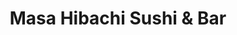---
layout: place
title: Masa Hibachi Sushi & Bar
permalink: /pennsylvania/wyomissing/masa-hibachi-sushi-bar.html
stateAbbr: PA
stateName: Pennsylvania
cityName: Wyomissing
seo:
  type: restaurant
  links: http://www.masahibachiwyomissing.com/
place_id: ChIJc_xB8aR2xokR9Q2Wa7En5ys
photos:
  - name: >-
      places/ChIJc_xB8aR2xokR9Q2Wa7En5ys/photos/AeeoHcIbnBMZ7qwhjK1ee3hVt3-Q_N_0FG-k4Go5-2I_x0Vj45uKGXdad0Zs7ihTJF79uNmispE157kFIVwEhQRtdU924B36tYQTotw3BsryWFyETT-eEdi0s8I4gUUQlHbIgj-kiolHxX7Dkx1MwebiwXGU7ZJ0wQ6KzRWwfOHwQqSxsFSVtWFMiwEkJmmNgWqOJZqO74Nc1XcXSN3GwB_k77iw9hN4zrd4GlXh7MdV0jvadcuZw-v7Bo-Y9LQORGYBv4n3EhgxB-_ax5k45oKUELslEoTzv8b4j-uzVvlAPg24MOta0lZ4CJ7frPhs6V-B1i4StOKGgCq05EB7QE4vY2I0EPz7sJ9GQmUlFPXRkoeHOg20bxiI5KIcD_c-RWovRDOYyUTKOYaAis-yFZ4oKNys_sRWoay_wDwiXCt9UaTV
    widthPx: 4800
    heightPx: 3600
    authorAttributions:
      - displayName: Verena Aibel
        uri: https://maps.google.com/maps/contrib/100658519967722000482
        photoUri: >-
          https://lh3.googleusercontent.com/a-/ALV-UjUTadQKH99quN82vPmbC6nDfc3wI_XaICeNm2_cU1MfNNznUwiW=s100-p-k-no-mo
    flagContentUri: >-
      https://www.google.com/local/imagery/report/?cb_client=maps_api_places.places_api&image_key=!1e10!2sCIHM0ogKEICAgMDI95HO1gE&hl=en-US
    googleMapsUri: >-
      https://www.google.com/maps/place//data=!3m4!1e2!3m2!1sCIHM0ogKEICAgMDI95HO1gE!2e10!4m2!3m1!1s0x89c676a4f141fc73:0x2be727b16b960df5
  - name: >-
      places/ChIJc_xB8aR2xokR9Q2Wa7En5ys/photos/AeeoHcLuNXhNRQuchT7IHt0JKD96Fjap-YSVNjgv1AUlLqcw9Tu1Zk62hbGi529U3L2vBzt5YOrg536KMP_Zsuv12WeOIjysG92MDk7coRVAU2poTqbwp5egfqz9L6cWQcBLtRcT5zczKMApFAMt5jbyULeydDosRUREVMWrgB90AhenE7y3G27kavqu_q45OikrJSzOGpTlkzouINEG5__NNWjsA9ND47iOcTE1v8ml0nzvobRPWnhQfogCMBxNEnJ_Aph8cI66lWRz3i9tCQ2mJzQG2Zjjx7eAlzwIBbV4kbVhP0q_iGDxypE2eUA8EnmYEvgX9MYJwYk6JTPkuROLapfnvwijaxS6NL8wP3N0FFyirWuJMTIw4LEXQucO0eedkhhO69MZfTC-EBfNC-X78Q32HNTwmI96OYEg7c5LB72dutnu
    widthPx: 3024
    heightPx: 4032
    authorAttributions:
      - displayName: Verena Aibel
        uri: https://maps.google.com/maps/contrib/100658519967722000482
        photoUri: >-
          https://lh3.googleusercontent.com/a-/ALV-UjUTadQKH99quN82vPmbC6nDfc3wI_XaICeNm2_cU1MfNNznUwiW=s100-p-k-no-mo
    flagContentUri: >-
      https://www.google.com/local/imagery/report/?cb_client=maps_api_places.places_api&image_key=!1e10!2sCIHM0ogKEICAgMDI95HOugE&hl=en-US
    googleMapsUri: >-
      https://www.google.com/maps/place//data=!3m4!1e2!3m2!1sCIHM0ogKEICAgMDI95HOugE!2e10!4m2!3m1!1s0x89c676a4f141fc73:0x2be727b16b960df5
  - name: >-
      places/ChIJc_xB8aR2xokR9Q2Wa7En5ys/photos/AeeoHcK_SbiE9ehY8mNLShDtYrvfij0SgawzHgjFTJitOJyZ7WO2FXVRh9BMJ4cTekpDKSG_5xhIyjPS16vwQwqUhQTh-on2vX7Fuu2GQtGlkI0Q0cGRSF8DHm8iqBUcR667fII2L2FaIwefoxTW9bTUme0FzhgkeDcUJH3FFWv6wBr3JMF4rdTSEZgKNt3siIDrDlQ7w89wH_fHMGSTIYJ6SOkimcjhfv6MMIwL-w_1oDEagGh2MEMDW8t5HuHeTecVirfPJN-GKfVfSG1tdlAoAFsKaE0QvwnvxP_FrZwTJAk1G2kkaoTKXIqSxkJWJhwDSHBmHzmyH2QEfoZesPB8eNdgcl2uLCCcrsRg_XfFyBCiOQK_iajXH2TVHCcbBIYUUPUUPCsLtEMwxwXLhsZBwkmPzJ2eM0abqpT0GKso8mac-cQW
    widthPx: 4080
    heightPx: 3072
    authorAttributions:
      - displayName: Mike Fields
        uri: https://maps.google.com/maps/contrib/114574246354678879978
        photoUri: >-
          https://lh3.googleusercontent.com/a-/ALV-UjU1r2yjIy5EYZUaJj72sZkZey6CvyTfGXcPMCKTNZr3OwHx4aOn=s100-p-k-no-mo
    flagContentUri: >-
      https://www.google.com/local/imagery/report/?cb_client=maps_api_places.places_api&image_key=!1e10!2sCIHM0ogKEICAgID_st6VlQE&hl=en-US
    googleMapsUri: >-
      https://www.google.com/maps/place//data=!3m4!1e2!3m2!1sCIHM0ogKEICAgID_st6VlQE!2e10!4m2!3m1!1s0x89c676a4f141fc73:0x2be727b16b960df5
  - name: >-
      places/ChIJc_xB8aR2xokR9Q2Wa7En5ys/photos/AeeoHcL9dNif7cNLktB25O8ZSPMxO6Q02FrJ2IYGWWPaYVr2SFtza9AKxgQ5IsR1UhyYzT7896jZ3DX16U_tYqhOkjQnHU57gD7g4RFzMhOTjJ5myICiSS5mBUpLbkW8gcv5amRsD0NIfmDr2DmsUIzzWD8dxg-bI5aN9tsxH_qDfqrn4YqD_QSCAsl_5SIXJO1dQXXbBndruzWmYS7j-FZNtmFvvWrBdQU88EgakZ6WO70Pbmd6XRLlLai5pum8nUWUPjwGj_320N25Mq83f8r2_dB1T4zsPquGxc52hcJY-Ok1KaEITuNE2xXK2lj7AQtTFUAp5l7nIyxuoaAlq4vhIwGcAz7mzgD_Q-hxgvy4xDhv9Y-i5qOWK9NH4QWRS7PK_m0XmtwkTD6ETAG3zxvg-TNzODT_yPIQwVBMfbTfAmu0-qc
    widthPx: 3024
    heightPx: 4032
    authorAttributions:
      - displayName: Jinnie
        uri: https://maps.google.com/maps/contrib/114410602945133074017
        photoUri: >-
          https://lh3.googleusercontent.com/a-/ALV-UjV4Kyh4YE3DiabSiaw9O-Qj9g6wX1khvhxcfdZ9IL1yyp9R7CQ=s100-p-k-no-mo
    flagContentUri: >-
      https://www.google.com/local/imagery/report/?cb_client=maps_api_places.places_api&image_key=!1e10!2sCIHM0ogKEICAgIDHj-ektAE&hl=en-US
    googleMapsUri: >-
      https://www.google.com/maps/place//data=!3m4!1e2!3m2!1sCIHM0ogKEICAgIDHj-ektAE!2e10!4m2!3m1!1s0x89c676a4f141fc73:0x2be727b16b960df5
  - name: >-
      places/ChIJc_xB8aR2xokR9Q2Wa7En5ys/photos/AeeoHcLqZesqpttnDY5t5rUMlsXf7jzxYnOhdi941um1q4G0H49X2Ag7KUP5a7OTW6qKN8_AALm5jGnHZjULDA882orp8mJpF3krOXqyyPJUlgGWD2jCyWDM7BXHNMXdz-UwplrxNIWAUWIwgLJrw1SfNEe92cgqkcGyTkriQdysiEISx01lPEH_C7ETLM368iX83MMKZQDE9aqLugM8qJCY2UA2C74dqvw6Mf8VfE6cWxnCEpYxENDviI-B3nYDZ4sPiYSZ6XNEgTordUTen3SWVsHyh5EuV3tUMAEcLjqfHRP2t2dYGNo0tHVh-gwunxoekzB5s9F4F-81zqQF0tDTDXMBnV1B1qLSPBfOHiPYdebv8kVS_sSrmvLoYMkIHMzv36zqADxRckqH_JgDtFk7QpwZ2D_bMDqVJK9TOwdXMJEkwr-G
    widthPx: 4032
    heightPx: 3024
    authorAttributions:
      - displayName: Verena Aibel
        uri: https://maps.google.com/maps/contrib/100658519967722000482
        photoUri: >-
          https://lh3.googleusercontent.com/a-/ALV-UjUTadQKH99quN82vPmbC6nDfc3wI_XaICeNm2_cU1MfNNznUwiW=s100-p-k-no-mo
    flagContentUri: >-
      https://www.google.com/local/imagery/report/?cb_client=maps_api_places.places_api&image_key=!1e10!2sCIHM0ogKEICAgMDI95HOlgE&hl=en-US
    googleMapsUri: >-
      https://www.google.com/maps/place//data=!3m4!1e2!3m2!1sCIHM0ogKEICAgMDI95HOlgE!2e10!4m2!3m1!1s0x89c676a4f141fc73:0x2be727b16b960df5
  - name: >-
      places/ChIJc_xB8aR2xokR9Q2Wa7En5ys/photos/AeeoHcIXgAniAXeyj5tT_WxrnY-r8d_OB9qZUCLyJx5aGDD2WijUBGiS03xwgu-nll-SUdVj5SRtSQ9SpdyyvNK5DKbKWSDGe7ia5fS0eetNjxy41SRkfmkNWNHad-xPDUHWMxkJG2ZqmX_hmayVd1WxmjKwdi4ei43EIqfDjy5-W4q_gDBdOgwa_NSGnr0ev7KTBQ7ziH63dgGn1lr33UHC9SSTH0DwmflIxI05E3BZsb_-zD-1jSmn17nAErsXa0_zB_3e8P8r6rpcyPTdJ92AWzxqPCwANodqWF-AZg9_yaBAOMMTvAKOqHcIRI4_vONrNoCRpixzk5rxZ0YcGl4lcTwNS4tazDv3scO2yeVheDA1RktEmn0r8rMiiqsnj7fI6zsNC5ZaJn96kPRtZQj94XljLYrbO7DlnuT0snUJOL2iiuS2
    widthPx: 3024
    heightPx: 4032
    authorAttributions:
      - displayName: Lainie Brautigam
        uri: https://maps.google.com/maps/contrib/110682599443798217142
        photoUri: >-
          https://lh3.googleusercontent.com/a/ACg8ocKjGB84tGDz7N6qUIDmCiSYLds1cdAumG4hI0Gpv4B9oPGk7Q=s100-p-k-no-mo
    flagContentUri: >-
      https://www.google.com/local/imagery/report/?cb_client=maps_api_places.places_api&image_key=!1e10!2sCIHM0ogKEICAgIDJzdWvqwE&hl=en-US
    googleMapsUri: >-
      https://www.google.com/maps/place//data=!3m4!1e2!3m2!1sCIHM0ogKEICAgIDJzdWvqwE!2e10!4m2!3m1!1s0x89c676a4f141fc73:0x2be727b16b960df5
  - name: >-
      places/ChIJc_xB8aR2xokR9Q2Wa7En5ys/photos/AeeoHcIn266-qFbjIdZijZfE4VOtFfEP-b_nuKF_88DNpjdsHWhJNT-j67Qj9hqYLSvoCpflnZs6fYIcPyi9vVErIdmwims81cCpzoN0-zyU2lugEEnxJ7i30g0_JWLFVAnQmwuiEnCDvBOEA3RSKI7lRD8Kox-GjiHsEPd0NTWJORfg8ochWPQEVH5bwY34FaXWHyAsQGQLVv1a3zi7LnqET5BPFzNwu-SFeqfhploRAQR7BdW7qWI9JtJPz1jwY7BJpL3D1qaSK2oCDR2cEEK3tlPE8MjIg4yow51xVh1DrIqqb1y0PYIWs6-iMjZykpq8cDILmtaHqOzPlNoYC1vu_crE0qqIzqiH7kkABKsHvXMgYqcBNSpzzODdOWU8CGzMTlFHsuB3u1F324YAI_2Z9UIUAN-qZHTOyHTDVJXK5-KQN5Zh
    widthPx: 4160
    heightPx: 3120
    authorAttributions:
      - displayName: Jacqueline Minarick
        uri: https://maps.google.com/maps/contrib/109665984804192221972
        photoUri: >-
          https://lh3.googleusercontent.com/a-/ALV-UjU0r7AmiDAxPmpAon-m2QzRmpnNv6oVIuVVNJhuZ5aOzTrG73TT=s100-p-k-no-mo
    flagContentUri: >-
      https://www.google.com/local/imagery/report/?cb_client=maps_api_places.places_api&image_key=!1e10!2sCIHM0ogKEICAgIDvkpuygwE&hl=en-US
    googleMapsUri: >-
      https://www.google.com/maps/place//data=!3m4!1e2!3m2!1sCIHM0ogKEICAgIDvkpuygwE!2e10!4m2!3m1!1s0x89c676a4f141fc73:0x2be727b16b960df5
  - name: >-
      places/ChIJc_xB8aR2xokR9Q2Wa7En5ys/photos/AeeoHcJA7XzlrpTtLfPcwsa-ZKHECPYooiqo5HvPgnvWeLTS8LatnbQd72iv499v802To6iVVGxJv8ZhmmfpzxA56JDZY3m1WJV8pZLj8JuyywNHJrU-lFelvuJJcvSXm8K4kV1PP4PQeW5mQfeJPbgUQOsCdSPlw4_71ViTqILCHIKc2BT4We_8ARAzZe4nhJpu0W0M1_VhlZLq82FpdNx4qhpnGVL9Ka_GRf6nEKmiiK1waZTYuwhRsyjhBnV0j-lapNNOUMW5bkOr0LNuktnUshAJ0exfZNK8rguO19z_eqSq_r38E9gVV7IVB1STAM1R2sGgHoCOlzYT9TWWmRTfjMB3a4mUcfB-97CvZZABcBmQ1912jRBCbqtDx4Djp5AbaoEIDFif4K6BPYaXA3BA_U0p5irS1KsiRTYINK_HZoE
    widthPx: 4160
    heightPx: 3120
    authorAttributions:
      - displayName: Matthew Campbell
        uri: https://maps.google.com/maps/contrib/100136064024972302749
        photoUri: >-
          https://lh3.googleusercontent.com/a-/ALV-UjWcmyOEQYzJ56yUSV0XabcYQhFBd1EftXobu_c9lTsFddD2bJgC=s100-p-k-no-mo
    flagContentUri: >-
      https://www.google.com/local/imagery/report/?cb_client=maps_api_places.places_api&image_key=!1e10!2sCIHM0ogKEICAgICHuc3NKQ&hl=en-US
    googleMapsUri: >-
      https://www.google.com/maps/place//data=!3m4!1e2!3m2!1sCIHM0ogKEICAgICHuc3NKQ!2e10!4m2!3m1!1s0x89c676a4f141fc73:0x2be727b16b960df5
  - name: >-
      places/ChIJc_xB8aR2xokR9Q2Wa7En5ys/photos/AeeoHcIJ4Gd4p0WJMCBDNeX1K86ChzJDL9EYsrBWS2zGmptLtZcIYIPrPqIloZ5EBqeHJr4ywOPS0DWtcx0ySjht0jHLGJqZGMLhjFHOz_cAd_BfgWCGDY9NI6FMjEtSe0fQ6sb1QeX4bt3r5Jqg_OYQd8pD215eEsriXy9a0Lz4xUDI5n2y_C0aDI6dKpki5pfrJ693j48VdzJNdcdivr9XGkBhenQYSNBNtB0egYe7Oo4i3sUvYUhTn9pGvuffcCiv9XPmqTdlUU8ngeq0hsTyPuCul8RFLnpPnVRJGtUKqqQfAP5d6za5QmvfDPm7tZesG2AtV-7NqHPczk0l0BUPvRojJeVQtzYDWZHL3KDNgAu16KIGpf4msgpgFfukvXcdikBtacqYiAo5oIbrGtsw8-2SRu3JaOaFHjAcizgGda7MgVDE
    widthPx: 4032
    heightPx: 3024
    authorAttributions:
      - displayName: Adam Tyrrell
        uri: https://maps.google.com/maps/contrib/110112853811338989195
        photoUri: >-
          https://lh3.googleusercontent.com/a-/ALV-UjXuQLUvFwfAmIUSQ3XCVj6WNHmYK1zpgDHETa8Buh29FnUlcglwCQ=s100-p-k-no-mo
    flagContentUri: >-
      https://www.google.com/local/imagery/report/?cb_client=maps_api_places.places_api&image_key=!1e10!2sCIHM0ogKEICAgID2wrLK-wE&hl=en-US
    googleMapsUri: >-
      https://www.google.com/maps/place//data=!3m4!1e2!3m2!1sCIHM0ogKEICAgID2wrLK-wE!2e10!4m2!3m1!1s0x89c676a4f141fc73:0x2be727b16b960df5
  - name: >-
      places/ChIJc_xB8aR2xokR9Q2Wa7En5ys/photos/AeeoHcK0qg9S6Zlv9aPDE1lmUHYHU1K8X6x1jUi5UBMjdb41QpcHdOA7N-a0GfB1A_YQk9QXEbhlV5c486XxIGJ5NFDfLXB9aPJ6QW5Xi66OS-mh3j1pbg2yEdemJx0G2rbhfLMluUYlepT85F5pnVcxRP5uBfJ3sesOrTS5e6i_RJ4EVYfD39-NHEDKrFpwEDKdkhYGQUfawf6VsCmMokQo1mi37vTeuKhOm3NsrY3oXtb0PcpcUukGDCUI9TjsOBA5EMo3YT47dV-K5U0DanC5Krj311F6Kn1Wjl79DikCTOxX0LUdBOCzLeP7JbAZTkDC6zlnOkyad4TV8dDlq0U-sBf7h988CBH7mFRSZYkRoTrEKG2-Iwf05jKtWj-jHNpS9DRCmdTEApSxzeU8CBjhx9sv5m-8Uxn04OcSf7zkelveEIF-
    widthPx: 4160
    heightPx: 2340
    authorAttributions:
      - displayName: Nan
        uri: https://maps.google.com/maps/contrib/111144787771865660916
        photoUri: >-
          https://lh3.googleusercontent.com/a/ACg8ocIU0mYweK8aAI_rMbkxBFUUmTLCdeUEyAXqz0ELWD-qtupRbA=s100-p-k-no-mo
    flagContentUri: >-
      https://www.google.com/local/imagery/report/?cb_client=maps_api_places.places_api&image_key=!1e10!2sCIHM0ogKEICAgID6zrSa_gE&hl=en-US
    googleMapsUri: >-
      https://www.google.com/maps/place//data=!3m4!1e2!3m2!1sCIHM0ogKEICAgID6zrSa_gE!2e10!4m2!3m1!1s0x89c676a4f141fc73:0x2be727b16b960df5
address: 2733 Paper Mill Rd, Wyomissing, PA 19610, USA
street: 2733 Paper Mill Rd
city: Wyomissing
state: PA
zip: '19610'
country: USA
neighborhood: null
latitude: '40.357400'
longitude: '-75.983718'
accessibility_options:
  wheelchairAccessibleParking: true
  wheelchairAccessibleEntrance: true
  wheelchairAccessibleRestroom: true
  wheelchairAccessibleSeating: true
business_status: OPERATIONAL
name: Masa Hibachi Sushi & Bar
google_maps_links:
  directionsUri: >-
    https://www.google.com/maps/dir//''/data=!4m7!4m6!1m1!4e2!1m2!1m1!1s0x89c676a4f141fc73:0x2be727b16b960df5!3e0
  placeUri: https://maps.google.com/?cid=3163540906218753525
  writeAReviewUri: >-
    https://www.google.com/maps/place//data=!4m3!3m2!1s0x89c676a4f141fc73:0x2be727b16b960df5!12e1
  reviewsUri: >-
    https://www.google.com/maps/place//data=!4m4!3m3!1s0x89c676a4f141fc73:0x2be727b16b960df5!9m1!1b1
  photosUri: >-
    https://www.google.com/maps/place//data=!4m3!3m2!1s0x89c676a4f141fc73:0x2be727b16b960df5!10e5
primary_type: Japanese Restaurant
opening_hours:
  regular: null
  current: null
secondary_opening_hours:
  regular:
    weekdayDescriptions: null
    type: null
  current:
    weekdayDescriptions: null
    type: null
phone: (610) 375-8888
price_level: PRICE_LEVEL_MODERATE
price_range: null
rating: '4.3'
rating_count: 0
website: http://www.masahibachiwyomissing.com/
description: >-
  Discover Masa Hibachi Sushi & Bar in Wyomissing, Pennsylvania$$$Masa Hibachi
  Sushi & Bar in Wyomissing, Pennsylvania, stands out as a welcoming spot for
  enjoying fresh Japanese cuisine, blending casual vibes with flavorful hibachi
  and sushi options that appeal to local diners seeking authentic tastes. This
  eatery features a modern atmosphere where guests can savor expertly prepared
  dishes, including sizzling hibachi fare and creative rolls, paired with
  refreshing drinks like sake and cocktails for a complete meal experience.
  Accessibility is a key highlight, with wheelchair-friendly parking, entrances,
  and seating making it easy for everyone to enjoy the space. The menu
  emphasizes affordable lunch specials and a variety of vegetarian choices,
  drawing in those exploring top Japanese dining options nearby. Whether you're
  in the mood for a quick bite or a relaxed evening, this spot delivers on
  quality and convenience for sushi enthusiasts in the area.
generative_summary: >-
  Discover Masa Hibachi Sushi & Bar in Wyomissing, Pennsylvania$$$Masa Hibachi
  Sushi & Bar in Wyomissing, Pennsylvania, stands out as a welcoming spot for
  enjoying fresh Japanese cuisine, blending casual vibes with flavorful hibachi
  and sushi options that appeal to local diners seeking authentic tastes. This
  eatery features a modern atmosphere where guests can savor expertly prepared
  dishes, including sizzling hibachi fare and creative rolls, paired with
  refreshing drinks like sake and cocktails for a complete meal experience.
  Accessibility is a key highlight, with wheelchair-friendly parking, entrances,
  and seating making it easy for everyone to enjoy the space. The menu
  emphasizes affordable lunch specials and a variety of vegetarian choices,
  drawing in those exploring top Japanese dining options nearby. Whether you're
  in the mood for a quick bite or a relaxed evening, this spot delivers on
  quality and convenience for sushi enthusiasts in the area.
generative_disclosure: Summarized by AI using the Grok-3-Mini model.
reviews:
  - name: >-
      places/ChIJc_xB8aR2xokR9Q2Wa7En5ys/reviews/ChdDSUhNMG9nS0VJQ0FnSURfc3Q2VnhRRRAB
    relativePublishTimeDescription: 2 months ago
    rating: 5
    text:
      text: >-
        Whenever a new hibachi restaurant opens up in town, it creates quite a
        stir. For years we only had our choice of Tokyo Hibachi & Bar or Mikura
        to get the full hibachi experience (shrimp flyin', saké chuggin', onion
        ring volcano shootin' fire into the air, which can be felt on the faces
        of people sitting across the room).


        But when Masa arrived, it changed the whole town's dynamic. MIkura was
        basically banished into the nether realm. Their hibachi tables are way
        too cramped. If your two favorite things are the wise-cracking,
        egg-balancing-on-the-spatula, cheery on the outside but everyone knows
        is depressed on the inside hibachi chef and claustrophobia, then this
        place is for you.


        Tokyo has been the king for the longest time, but Masa is a true
        powerhouse in its own right. It's fairly obvious the scales are tipping
        in Masa's favor these days, for if you were to ask an acquaintance about
        where they'd like to go for your pre-arranged sushi lunch that you had
        planned for weeks and miraculously neither of you bailed, nearly every
        time that person would say Masa.


        Speaking of lunch, the specials here are what keep me coming back. Three
        rolls for $13, hibachi combos (i.e. chicken, veggies, fried rice, soup)
        also for $13, and their Lunch Wok & Grill Platters (protein, Cali roll,
        dumpling, rice, and soup) for $12. Bonkers. There are still good deals
        out there, just gotta know where to look.


        The hibachi experience is top notch. Here you get a proper amount of
        space, heck, you might even go as far to say an abundance. And that's
        how it should be. Lots of room, not cramped up next to the other tables,
        where you get splattered from their oil and feel the burn from their
        onion volcanos.


        Must say, I quite dig this place. For the life of me I can't think of a
        single thing I dislike. Bravo, Masa, you are now the king of hibachi in
        Reading, PA.
      languageCode: en
    originalText:
      text: >-
        Whenever a new hibachi restaurant opens up in town, it creates quite a
        stir. For years we only had our choice of Tokyo Hibachi & Bar or Mikura
        to get the full hibachi experience (shrimp flyin', saké chuggin', onion
        ring volcano shootin' fire into the air, which can be felt on the faces
        of people sitting across the room).


        But when Masa arrived, it changed the whole town's dynamic. MIkura was
        basically banished into the nether realm. Their hibachi tables are way
        too cramped. If your two favorite things are the wise-cracking,
        egg-balancing-on-the-spatula, cheery on the outside but everyone knows
        is depressed on the inside hibachi chef and claustrophobia, then this
        place is for you.


        Tokyo has been the king for the longest time, but Masa is a true
        powerhouse in its own right. It's fairly obvious the scales are tipping
        in Masa's favor these days, for if you were to ask an acquaintance about
        where they'd like to go for your pre-arranged sushi lunch that you had
        planned for weeks and miraculously neither of you bailed, nearly every
        time that person would say Masa.


        Speaking of lunch, the specials here are what keep me coming back. Three
        rolls for $13, hibachi combos (i.e. chicken, veggies, fried rice, soup)
        also for $13, and their Lunch Wok & Grill Platters (protein, Cali roll,
        dumpling, rice, and soup) for $12. Bonkers. There are still good deals
        out there, just gotta know where to look.


        The hibachi experience is top notch. Here you get a proper amount of
        space, heck, you might even go as far to say an abundance. And that's
        how it should be. Lots of room, not cramped up next to the other tables,
        where you get splattered from their oil and feel the burn from their
        onion volcanos.


        Must say, I quite dig this place. For the life of me I can't think of a
        single thing I dislike. Bravo, Masa, you are now the king of hibachi in
        Reading, PA.
      languageCode: en
    authorAttribution:
      displayName: Mike Fields
      uri: https://www.google.com/maps/contrib/114574246354678879978/reviews
      photoUri: >-
        https://lh3.googleusercontent.com/a-/ALV-UjU1r2yjIy5EYZUaJj72sZkZey6CvyTfGXcPMCKTNZr3OwHx4aOn=s128-c0x00000000-cc-rp-mo-ba4
    publishTime: '2025-01-23T04:08:49.967783Z'
    flagContentUri: >-
      https://www.google.com/local/review/rap/report?postId=ChdDSUhNMG9nS0VJQ0FnSURfc3Q2VnhRRRAB&d=17924085&t=1
    googleMapsUri: >-
      https://www.google.com/maps/reviews/data=!4m6!14m5!1m4!2m3!1sChdDSUhNMG9nS0VJQ0FnSURfc3Q2VnhRRRAB!2m1!1s0x89c676a4f141fc73:0x2be727b16b960df5
  - name: >-
      places/ChIJc_xB8aR2xokR9Q2Wa7En5ys/reviews/ChdDSUhNMG9nS0VJQ0FnSUR6MFp2S3NRRRAB
    relativePublishTimeDescription: 10 months ago
    rating: 4
    text:
      text: >-
        We were met with a friendly greeting. We were seated quickly for a
        Saturday night. Food was good. We sat at a table,  but ate a Hibachi
        meal and sushi for this visit.

        Our waitress did ask about any allergies as there can be cross
        contamination if you order the hibachi.
      languageCode: en
    originalText:
      text: >-
        We were met with a friendly greeting. We were seated quickly for a
        Saturday night. Food was good. We sat at a table,  but ate a Hibachi
        meal and sushi for this visit.

        Our waitress did ask about any allergies as there can be cross
        contamination if you order the hibachi.
      languageCode: en
    authorAttribution:
      displayName: Andrea Jaye
      uri: https://www.google.com/maps/contrib/107060135330396096260/reviews
      photoUri: >-
        https://lh3.googleusercontent.com/a/ACg8ocJ7hDxQ2ase3KHwFyRbkcClVO1Z1kdin4kMYj-UY1N47gaLPA=s128-c0x00000000-cc-rp-mo-ba3
    publishTime: '2024-06-10T21:54:11.147169Z'
    flagContentUri: >-
      https://www.google.com/local/review/rap/report?postId=ChdDSUhNMG9nS0VJQ0FnSUR6MFp2S3NRRRAB&d=17924085&t=1
    googleMapsUri: >-
      https://www.google.com/maps/reviews/data=!4m6!14m5!1m4!2m3!1sChdDSUhNMG9nS0VJQ0FnSUR6MFp2S3NRRRAB!2m1!1s0x89c676a4f141fc73:0x2be727b16b960df5
  - name: >-
      places/ChIJc_xB8aR2xokR9Q2Wa7En5ys/reviews/ChZDSUhNMG9nS0VJQ0FnSUNqN3ZxU1dBEAE
    relativePublishTimeDescription: 11 months ago
    rating: 5
    text:
      text: >-
        The go to spot for sushi in this area. The restaurant is clean and
        modern. I always order their hibachi and their sushi is very fresh as
        well. Keep in mind, it’s a pretty noisy restaurant, especially when the
        hibachi chefs are cooking for big groups. Food always comes out in a
        timely manner. Service is friendly too.
      languageCode: en
    originalText:
      text: >-
        The go to spot for sushi in this area. The restaurant is clean and
        modern. I always order their hibachi and their sushi is very fresh as
        well. Keep in mind, it’s a pretty noisy restaurant, especially when the
        hibachi chefs are cooking for big groups. Food always comes out in a
        timely manner. Service is friendly too.
      languageCode: en
    authorAttribution:
      displayName: Teresa
      uri: https://www.google.com/maps/contrib/105775739853731282648/reviews
      photoUri: >-
        https://lh3.googleusercontent.com/a-/ALV-UjWkOaGhP4ovUN-4gW_uEWWpLAQOj5d_UdBogRGYHBszhmJzNlOC=s128-c0x00000000-cc-rp-mo-ba4
    publishTime: '2024-04-22T01:29:44.461632Z'
    flagContentUri: >-
      https://www.google.com/local/review/rap/report?postId=ChZDSUhNMG9nS0VJQ0FnSUNqN3ZxU1dBEAE&d=17924085&t=1
    googleMapsUri: >-
      https://www.google.com/maps/reviews/data=!4m6!14m5!1m4!2m3!1sChZDSUhNMG9nS0VJQ0FnSUNqN3ZxU1dBEAE!2m1!1s0x89c676a4f141fc73:0x2be727b16b960df5
  - name: >-
      places/ChIJc_xB8aR2xokR9Q2Wa7En5ys/reviews/ChdDSUhNMG9nS0VJQ0FnTURJOU15S2lBRRAB
    relativePublishTimeDescription: in the last week
    rating: 4
    text:
      text: >-
        I truly look at this place as the best in town!!! I love the full bar.
        The hibachi is always on point ! But I do prefer to order mine away from
        the grill! I feel like I get a full portion and comes out all
        together!!!
      languageCode: en
    originalText:
      text: >-
        I truly look at this place as the best in town!!! I love the full bar.
        The hibachi is always on point ! But I do prefer to order mine away from
        the grill! I feel like I get a full portion and comes out all
        together!!!
      languageCode: en
    authorAttribution:
      displayName: All Season
      uri: https://www.google.com/maps/contrib/108052101762542269944/reviews
      photoUri: >-
        https://lh3.googleusercontent.com/a-/ALV-UjX04CvXxUilt28tH1UBGBctBiLxmgA7NuTzTbzd1mSJd6n4jHUI=s128-c0x00000000-cc-rp-mo-ba2
    publishTime: '2025-04-07T16:21:55.557774Z'
    flagContentUri: >-
      https://www.google.com/local/review/rap/report?postId=ChdDSUhNMG9nS0VJQ0FnTURJOU15S2lBRRAB&d=17924085&t=1
    googleMapsUri: >-
      https://www.google.com/maps/reviews/data=!4m6!14m5!1m4!2m3!1sChdDSUhNMG9nS0VJQ0FnTURJOU15S2lBRRAB!2m1!1s0x89c676a4f141fc73:0x2be727b16b960df5
  - name: >-
      places/ChIJc_xB8aR2xokR9Q2Wa7En5ys/reviews/ChZDSUhNMG9nS0VJQ0FnTUN3aE5PRlJREAE
    relativePublishTimeDescription: 4 weeks ago
    rating: 2
    text:
      text: >-
        I’ve developed a gluten sensitivity over the past year and it’s been
        very difficult finding places/food that I can actually enjoy. I went
        here last night and was seated fairly quickly despite it being busy. A
        lot of their rolls are inherently not gluten free, such as tempura, or
        certain sauces being on them. While there’s a massive menu, it’s really
        upsetting looking at all sorts of delicious foods that I’d love, but
        can’t eat anymore. So I went with the safe option of just tuna cucumber
        and Philadelphia rolls. I was told that the only thing I could have on
        the menu was certain steak hibachi, and that they’d have to prepare it
        specially. I was told that NONE of the sushi is gluten free. Ended up
        just leaving because I wasn’t going to pay 30 dollars for just some
        meat. Very upsetting and frustrating that something that is inherently
        gluten free and something that has SO many options on their menu doesn’t
        have a single gluten free option. Even if it was, they don’t have gluten
        free soy sauce which is also offered at the majority of sushi
        restaurants. I will not be coming back here even though it has been one
        of my favorite places to eat, and I absolutely would not recommend
        coming here if you have a gluten sensitivity unless you would like to be
        very disappointed.
      languageCode: en
    originalText:
      text: >-
        I’ve developed a gluten sensitivity over the past year and it’s been
        very difficult finding places/food that I can actually enjoy. I went
        here last night and was seated fairly quickly despite it being busy. A
        lot of their rolls are inherently not gluten free, such as tempura, or
        certain sauces being on them. While there’s a massive menu, it’s really
        upsetting looking at all sorts of delicious foods that I’d love, but
        can’t eat anymore. So I went with the safe option of just tuna cucumber
        and Philadelphia rolls. I was told that the only thing I could have on
        the menu was certain steak hibachi, and that they’d have to prepare it
        specially. I was told that NONE of the sushi is gluten free. Ended up
        just leaving because I wasn’t going to pay 30 dollars for just some
        meat. Very upsetting and frustrating that something that is inherently
        gluten free and something that has SO many options on their menu doesn’t
        have a single gluten free option. Even if it was, they don’t have gluten
        free soy sauce which is also offered at the majority of sushi
        restaurants. I will not be coming back here even though it has been one
        of my favorite places to eat, and I absolutely would not recommend
        coming here if you have a gluten sensitivity unless you would like to be
        very disappointed.
      languageCode: en
    authorAttribution:
      displayName: Orchid
      uri: https://www.google.com/maps/contrib/115638101500659845220/reviews
      photoUri: >-
        https://lh3.googleusercontent.com/a/ACg8ocKWbay4QgxTsa-TE1IcfE_juPJrnSUNzQwDu0883vW_IHaks5k=s128-c0x00000000-cc-rp-mo
    publishTime: '2025-03-16T15:56:38.466117Z'
    flagContentUri: >-
      https://www.google.com/local/review/rap/report?postId=ChZDSUhNMG9nS0VJQ0FnTUN3aE5PRlJREAE&d=17924085&t=1
    googleMapsUri: >-
      https://www.google.com/maps/reviews/data=!4m6!14m5!1m4!2m3!1sChZDSUhNMG9nS0VJQ0FnTUN3aE5PRlJREAE!2m1!1s0x89c676a4f141fc73:0x2be727b16b960df5
review_summary: >-
  What Customers Are Saying About the Experience$$$Folks rave about the lively
  hibachi shows and tasty specials that make meals here feel fun and
  budget-friendly, with many highlighting the fresh sushi and generous portions
  as standout features. While the service is often described as friendly and
  efficient, helping create a welcoming vibe even on busy nights, some diners
  appreciate the clean, modern setting that enhances the overall enjoyment. A
  few mentions note that dietary needs like gluten-free options could use more
  variety, but the general consensus leans toward solid value and flavorful
  dishes that keep people coming back. Overall, it's a go-to choice for groups
  or families looking for a casual night out, with the affordable combos and
  energetic atmosphere earning high marks from satisfied visitors. If you're
  hunting for reliable Japanese spots nearby, this place offers a mostly
  positive experience that's worth trying for its highlights in flavor and
  entertainment.
review_disclosure: Summarized by AI using the Grok-3-Mini model.
parking_options:
  freeParkingLot: true
  freeStreetParking: true
  valetParking: false
payment_options:
  acceptsCreditCards: true
  acceptsDebitCards: true
  acceptsCashOnly: false
  acceptsNfc: true
allow_dogs: null
curbside_pickup: null
delivery: true
dine_in: true
good_for_children: true
good_for_groups: true
good_for_sports: false
live_music: false
menu_for_children: true
outdoor_seating: true
reservable: true
restroom: true
serves_beer: true
serves_breakfast: false
serves_brunch: false
serves_cocktails: true
serves_coffee: true
serves_dinner: true
serves_dessert: true
serves_lunch: true
serves_vegetarian_food: true
serves_wine: true
takeout: true
update_category: pro
places_description: null

---
